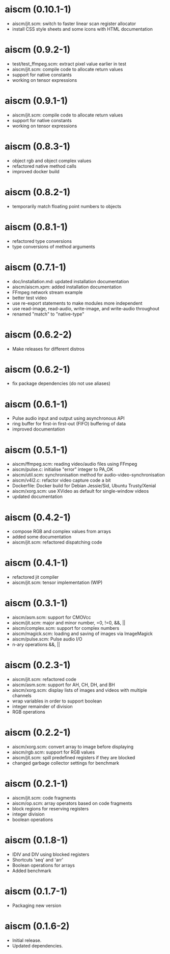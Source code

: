 # aiscm (0.10.1-1)

* aiscm/jit.scm: switch to faster linear scan register allocator
* install CSS style sheets and some icons with HTML documentation


# aiscm (0.9.2-1)

* test/test_ffmpeg.scm: extract pixel value earlier in test
* aiscm/jit.scm: compile code to allocate return values
* support for native constants
* working on tensor expressions


# aiscm (0.9.1-1)

* aiscm/jit.scm: compile code to allocate return values
* support for native constants
* working on tensor expressions


# aiscm (0.8.3-1)

* object rgb and object complex values
* refactored native method calls
* improved docker build


# aiscm (0.8.2-1)

* temporarily match floating point numbers to objects


# aiscm (0.8.1-1)

* refactored type conversions
* type conversions of method arguments


# aiscm (0.7.1-1)

* doc/installation.md: updated installation documentation
* aiscm/aiscm.xpm: added installation documentation
* FFmpeg network stream example
* better test video
* use re-export statements to make modules more independent
* use read-image, read-audio, write-image, and write-audio throughout
* renamed "match" to "native-type"


# aiscm (0.6.2-2)

* Make releases for different distros


# aiscm (0.6.2-1)

* fix package dependencies (do not use aliases)


# aiscm (0.6.1-1)

* Pulse audio input and output using asynchronous API
* ring buffer for first-in first-out (FIFO) buffering of data
* improved documentation


# aiscm (0.5.1-1)

* aiscm/ffmpeg.scm: reading video/audio files using FFmpeg
* aiscm/pulse.c: initialise "error" integer to PA_OK
* aiscm/util.scm: synchronisation method for audio-video-synchronisation
* aiscm/v4l2.c: refactor video capture code a bit
* Dockerfile: Docker build for Debian Jessie/Sid, Ubuntu Trusty/Xenial
* aiscm/xorg.scm: use XVideo as default for single-window videos
* updated documentation


# aiscm (0.4.2-1)

* compose RGB and complex values from arrays
* added some documentation
* aiscm/jit.scm: refactored dispatching code


# aiscm (0.4.1-1)

* refactored jit compiler
* aiscm/jit.scm: tensor implementation (WIP)


# aiscm (0.3.1-1)

* aiscm/asm.scm: support for CMOVcc
* aiscm/jit.scm: major and minor number, =0, !=0, &&, ||
* aiscm/complex.scm: support for complex numbers
* aiscm/magick.scm: loading and saving of images via ImageMagick
* aiscm/pulse.scm: Pulse audio I/O
* n-ary operations &&, ||


# aiscm (0.2.3-1)

* aiscm/jit.scm: refactored code
* aiscm/asm.scm: support for AH, CH, DH, and BH
* aiscm/xorg.scm: display lists of images and videos with multiple channels
* wrap variables in order to support boolean
* integer remainder of division
* RGB operations


# aiscm (0.2.2-1)

* aiscm/xorg.scm: convert array to image before displaying
* aiscm/rgb.scm: support for RGB values
* aiscm/jit.scm: spill predefined registers if they are blocked
* changed garbage collector settings for benchmark


# aiscm (0.2.1-1)

* aiscm/jit.scm: code fragments
* aiscm/op.scm: array operators based on code fragments
* block regions for reserving registers
* integer division
* boolean operations


# aiscm (0.1.8-1)

* IDIV and DIV using blocked registers
* Shortcuts 'seq' and 'arr'
* Boolean operations for arrays
* Added benchmark


# aiscm (0.1.7-1)

* Packaging new version


# aiscm (0.1.6-2)

* Initial release.
* Updated dependencies.
